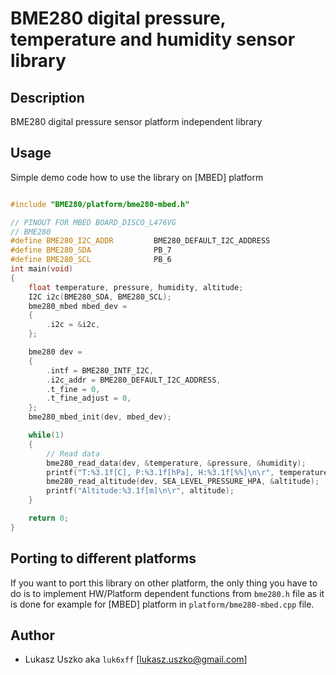 # BME280 digital pressure, temperature and humidity sensor library

## Description
BME280 digital pressure sensor platform independent library

## Usage
Simple demo code how to use the library on [MBED] platform
```cpp

#include "BME280/platform/bme280-mbed.h"

// PINOUT FOR MBED BOARD_DISCO_L476VG
// BME280
#define BME280_I2C_ADDR         BME280_DEFAULT_I2C_ADDRESS
#define BME280_SDA              PB_7
#define BME280_SCL              PB_6
int main(void)
{
    float temperature, pressure, humidity, altitude;
    I2C i2c(BME280_SDA, BME280_SCL);
    bme280_mbed mbed_dev =
    {
        .i2c = &i2c,
    };

    bme280 dev =
    {
        .intf = BME280_INTF_I2C,
        .i2c_addr = BME280_DEFAULT_I2C_ADDRESS,
        .t_fine = 0,
        .t_fine_adjust = 0,
    };
    bme280_mbed_init(dev, mbed_dev);

    while(1)
    {
        // Read data
        bme280_read_data(dev, &temperature, &pressure, &humidity);
        printf("T:%3.1f[C], P:%3.1f[hPa], H:%3.1f[%%]\n\r", temperature, pressure/100.f, humidity);
        bme280_read_altitude(dev, SEA_LEVEL_PRESSURE_HPA, &altitude);
        printf("Altitude:%3.1f[m]\n\r", altitude);
    }

    return 0;
}
```

## Porting to different platforms
If you want to port this library on other platform, the only thing you have to do is to implement HW/Platform dependent functions from `bme280.h` file as it is done for example for [MBED] platform in `platform/bme280-mbed.cpp` file.


## Author
* Lukasz Uszko aka `luk6xff` [lukasz.uszko@gmail.com]